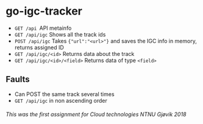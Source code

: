 # go-igc-tracker

- ```GET /api ```API metainfo
- ```GET /api/igc``` Shows all the track ids
- ```POST /api/igc``` Takes ```{"url":"<url>"}``` and saves the IGC info in memory, returns assigned ID 
- ```GET /api/igc/<id>``` Returns data about the track
- ```GET /api/igc/<id>/<field>``` Returns data of type ```<field>```


## Faults
- Can POST the same track several times
- ```GET /api/igc``` in non ascending order

###### This was the first assignment for Cloud technologies NTNU Gjøvik 2018
